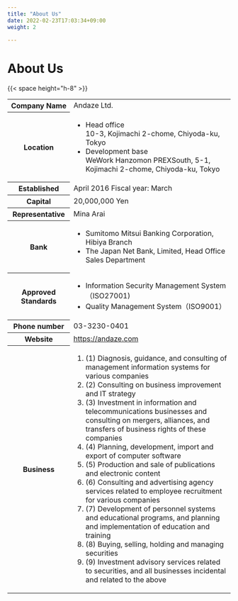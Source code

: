 ```yaml
---
title: "About Us"
date: 2022-02-23T17:03:34+09:00
weight: 2
 
---
```


<h1>About Us</h1>

{{< space height="h-8" >}}

<table>

<tbody>

<tr class="flex items-center p-8 border-0 bg-gray-50">
<th class="w-1/3 font-bold !m-0">Company Name</th>
<td class="w-2/3 p-0">Andaze Ltd.</td>
</tr>

<tr class="flex items-center p-8 border-0">
<th class="w-1/3 font-bold !m-0">Location</th>
<td class="w-2/3 p-0">
<ul class="list-none p-0">
<li class="p-0 mt-0 mb-4"><span class="font-bold ">Head office</span><br>10-3, Kojimachi 2-chome, Chiyoda-ku, Tokyo</li>
<li class="p-0 mt-0"><span class="font-bold ">Development base</span><br>WeWork Hanzomon PREXSouth, 5-1, Kojimachi 2-chome, Chiyoda-ku, Tokyo</li>
</ul>
</td>
</tr>

<tr class="flex items-center p-8 border-0 bg-gray-50">
<th class="w-1/3 font-bold !m-0">Established</th>
<td class="w-2/3 p-0">April 2016 Fiscal year: March</td>
</tr>

<tr class="flex items-center p-8 border-0">
<th class="w-1/3 font-bold !m-0">Capital</th>
<td class="w-2/3 p-0">20,000,000 Yen</td>
</tr>

<tr class="flex items-center p-8 border-0 bg-gray-50">
<th class="w-1/3 font-bold !m-0">Representative</th>
<td class="w-2/3 p-0">Mina Arai</td>
</tr>

<tr class="flex items-center p-8 border-0">
<th class="w-1/3 font-bold !m-0">Bank</th>
<td class="w-2/3 p-0">
<ul class="list-none p-0">
<li class="p-0 mt-0 mb-4">Sumitomo Mitsui Banking Corporation, Hibiya Branch</li>
<li class="p-0 mt-0 ">The Japan Net Bank, Limited, Head Office Sales Department</li>
</ul>
</td>
</tr>

<tr class="flex items-center p-8 border-0 bg-gray-50">
<th class="w-1/3 font-bold !m-0">Approved Standards</th>
<td class="w-2/3 p-0">
<ul class="list-none p-0">
<li class="p-0 mt-0 mb-4">Information Security Management System（ISO27001)</li>
<li class="p-0 mt-0">Quality Management System（ISO9001）</li>
</ul>
</td>
</tr>

<tr class="flex items-center p-8 border-0">
<th class="w-1/3 font-bold !m-0">Phone number</th>
<td class="w-2/3 p-0">03-3230-0401</td>
</tr>

<tr class="flex items-center p-8 border-0 bg-gray-50">
<th class="w-1/3 font-bold !m-0">Website</td>
<td class="w-2/3 p-0"><a href="https://andaze.com/en/">https://andaze.com</a></td>
</tr>

<tr class="flex items-center p-8 border-0">
<th class="w-1/3 font-bold !m-0">Business</th>
<td class="w-2/3 p-0">
<ol class="list-none p-0">
<li class="p-0 mt-0 mb-4">(1) Diagnosis, guidance, and consulting of management information systems for various companies</li>
<li class="p-0 mt-0 mb-4">(2) Consulting on business improvement and IT strategy</li>
<li class="p-0 mt-0 mb-4">(3) Investment in information and telecommunications businesses and consulting on mergers, alliances, and transfers of business rights of these companies</li>
<li class="p-0 mt-0 mb-4">(4) Planning, development, import and export of computer software</li>
<li class="p-0 mt-0 mb-4">(5) Production and sale of publications and electronic content</li>
<li class="p-0 mt-0 mb-4">(6) Consulting and advertising agency services related to employee recruitment for various companies</li>
<li class="p-0 mt-0 mb-4">(7) Development of personnel systems and educational programs, and planning and implementation of education and training</li>
<li class="p-0 mt-0 mb-4">(8) Buying, selling, holding and managing securities</li>
<li class="p-0 mt-0">(9) Investment advisory services related to securities, and all businesses incidental and related to the above</li>
</ol>
</td>
</tr>

</tbody>

</table>
